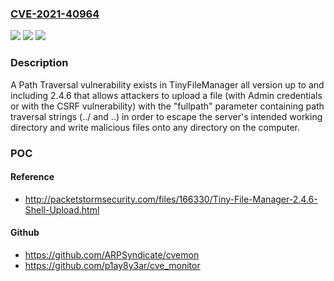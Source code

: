 ### [CVE-2021-40964](https://cve.mitre.org/cgi-bin/cvename.cgi?name=CVE-2021-40964)
![](https://img.shields.io/static/v1?label=Product&message=n%2Fa&color=blue)
![](https://img.shields.io/static/v1?label=Version&message=n%2Fa&color=blue)
![](https://img.shields.io/static/v1?label=Vulnerability&message=n%2Fa&color=brighgreen)

### Description

A Path Traversal vulnerability exists in TinyFileManager all version up to and including 2.4.6 that allows attackers to upload a file (with Admin credentials or with the CSRF vulnerability) with the "fullpath" parameter containing path traversal strings (../ and ..\) in order to escape the server's intended working directory and write malicious files onto any directory on the computer.

### POC

#### Reference
- http://packetstormsecurity.com/files/166330/Tiny-File-Manager-2.4.6-Shell-Upload.html

#### Github
- https://github.com/ARPSyndicate/cvemon
- https://github.com/p1ay8y3ar/cve_monitor

